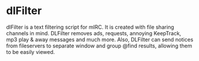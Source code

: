 # dlFilter
dlFilter is a text filtering script for mIRC. It is created with file sharing channels in mind. DLFilter removes ads, requests, annoying KeepTrack, mp3 play &amp; away messages and much more. Also, DLFilter can send notices from fileservers to separate window and group @find results, allowing them to be easily viewed.
